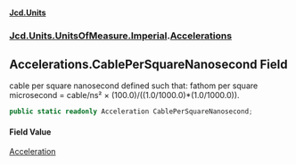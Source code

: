 #### [Jcd.Units](index.md 'index')
### [Jcd.Units.UnitsOfMeasure.Imperial](Jcd.Units.UnitsOfMeasure.Imperial.md 'Jcd.Units.UnitsOfMeasure.Imperial').[Accelerations](Accelerations.md 'Jcd.Units.UnitsOfMeasure.Imperial.Accelerations')

## Accelerations.CablePerSquareNanosecond Field

cable per square nanosecond defined such that: fathom per square microsecond = cable/ns² ×
(100.0)/((1.0/1000.0)*(1.0/1000.0)).

```csharp
public static readonly Acceleration CablePerSquareNanosecond;
```

#### Field Value
[Acceleration](Acceleration.md 'Jcd.Units.UnitTypes.Acceleration')